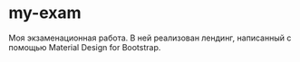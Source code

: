 # my-exam
Моя экзаменационная работа. В ней реализован лендинг, написанный с помощью Material Design for Bootstrap.
